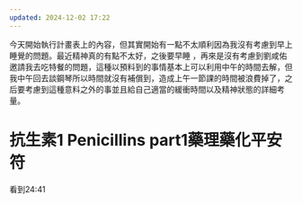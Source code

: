 ```yaml
---
updated: 2024-12-02 17:22
---
```

今天開始執行計畫表上的內容，但其實開始有一點不太順利因為我沒有考慮到早上睡覺的問題。最近精神真的有點不太好，之後要早睡 ，再來是沒有考慮到劉咸佑邀請我去吃特餐的問題，這種以預料到的事情基本上可以利用中午的時間去解，但我中午回去談鋼琴所以時間就沒有補償到，造成上午一節課的時間被浪費掉了，之后要考慮到這種意料之外的事並且給自己適當的緩衝時間以及精神狀態的詳細考量。
# 抗生素1 Penicillins part1藥理藥化平安符
看到24:41